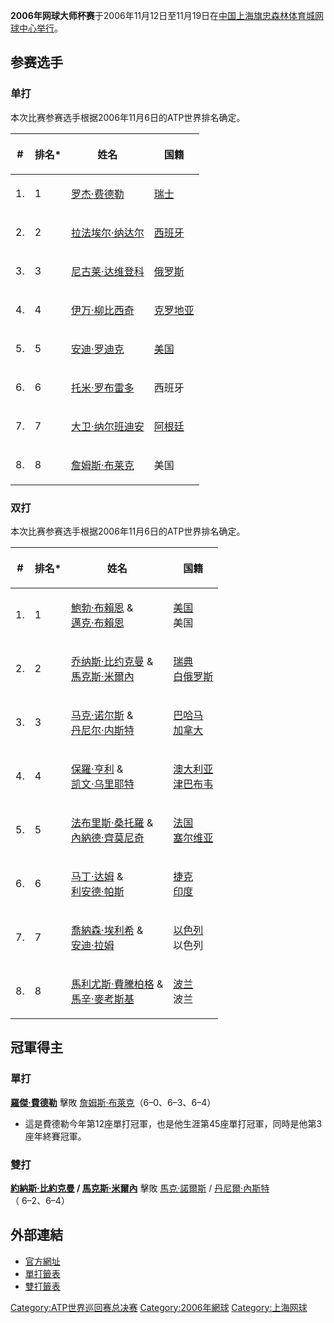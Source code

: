 **2006年网球大师杯赛**于2006年11月12日至11月19日在[中国](https://zh.wikipedia.org/wiki/中华人民共和国 "wikilink")[上海](https://zh.wikipedia.org/wiki/上海 "wikilink")[旗忠森林体育城网球中心举行](https://zh.wikipedia.org/wiki/上海旗忠森林体育城网球中心 "wikilink")。

## 参赛选手

### 单打

本次比赛参赛选手根据2006年11月6日的ATP世界排名确定。

<table>
<thead>
<tr class="header">
<th><p>#</p></th>
<th><p>排名*</p></th>
<th><p>姓名</p></th>
<th><p>国籍</p></th>
</tr>
</thead>
<tbody>
<tr class="odd">
<td><p>1.</p></td>
<td><p>1</p></td>
<td><p><a href="../Page/罗杰·费德勒.md" title="wikilink">罗杰·费德勒</a></p></td>
<td><p><a href="https://zh.wikipedia.org/wiki/瑞士" title="wikilink">瑞士</a></p></td>
</tr>
<tr class="even">
<td><p>2.</p></td>
<td><p>2</p></td>
<td><p><a href="https://zh.wikipedia.org/wiki/拉法埃尔·纳达尔" title="wikilink">拉法埃尔·纳达尔</a></p></td>
<td><p><a href="../Page/西班牙.md" title="wikilink">西班牙</a></p></td>
</tr>
<tr class="odd">
<td><p>3.</p></td>
<td><p>3</p></td>
<td><p><a href="../Page/尼古莱·达维登科.md" title="wikilink">尼古莱·达维登科</a></p></td>
<td><p><a href="../Page/俄罗斯.md" title="wikilink">俄罗斯</a></p></td>
</tr>
<tr class="even">
<td><p>4.</p></td>
<td><p>4</p></td>
<td><p><a href="https://zh.wikipedia.org/wiki/伊万·柳比西奇" title="wikilink">伊万·柳比西奇</a></p></td>
<td><p><a href="../Page/克罗地亚.md" title="wikilink">克罗地亚</a></p></td>
</tr>
<tr class="odd">
<td><p>5.</p></td>
<td><p>5</p></td>
<td><p><a href="https://zh.wikipedia.org/wiki/安迪·罗迪克" title="wikilink">安迪·罗迪克</a></p></td>
<td><p><a href="../Page/美国.md" title="wikilink">美国</a></p></td>
</tr>
<tr class="even">
<td><p>6.</p></td>
<td><p>6</p></td>
<td><p><a href="../Page/托米·羅布雷多.md" title="wikilink">托米·罗布雷多</a></p></td>
<td><p>西班牙</p></td>
</tr>
<tr class="odd">
<td><p>7.</p></td>
<td><p>7</p></td>
<td><p><a href="../Page/大卫·纳尔班迪安.md" title="wikilink">大卫·纳尔班迪安</a></p></td>
<td><p><a href="../Page/阿根廷.md" title="wikilink">阿根廷</a></p></td>
</tr>
<tr class="even">
<td><p>8.</p></td>
<td><p>8</p></td>
<td><p><a href="https://zh.wikipedia.org/wiki/詹姆斯·布雷克" title="wikilink">詹姆斯·布莱克</a></p></td>
<td><p>美国</p></td>
</tr>
</tbody>
</table>

### 双打

本次比赛参赛选手根据2006年11月6日的ATP世界排名确定。

<table>
<thead>
<tr class="header">
<th><p>#</p></th>
<th><p>排名*</p></th>
<th><p>姓名</p></th>
<th><p>国籍</p></th>
</tr>
</thead>
<tbody>
<tr class="odd">
<td><p>1.</p></td>
<td><p>1</p></td>
<td><p><a href="https://zh.wikipedia.org/wiki/鮑勃·布賴恩" title="wikilink">鮑勃·布賴恩</a> &amp;<br />
<a href="https://zh.wikipedia.org/wiki/邁克·布賴恩" title="wikilink">邁克·布賴恩</a></p></td>
<td><p><a href="../Page/美国.md" title="wikilink">美国</a><br />
 美国</p></td>
</tr>
<tr class="even">
<td><p>2.</p></td>
<td><p>2</p></td>
<td><p><a href="https://zh.wikipedia.org/wiki/乔纳斯·比约克曼" title="wikilink">乔纳斯·比约克曼</a> &amp;<br />
<a href="https://zh.wikipedia.org/wiki/馬克斯·米爾內" title="wikilink">馬克斯·米爾內</a></p></td>
<td><p><a href="../Page/瑞典.md" title="wikilink">瑞典</a><br />
 <a href="../Page/白俄罗斯.md" title="wikilink">白俄罗斯</a></p></td>
</tr>
<tr class="odd">
<td><p>3.</p></td>
<td><p>3</p></td>
<td><p><a href="https://zh.wikipedia.org/wiki/马克·诺尔斯" title="wikilink">马克·诺尔斯</a> &amp;<br />
<a href="../Page/丹尼尔·内斯特.md" title="wikilink">丹尼尔·内斯特</a></p></td>
<td><p><a href="../Page/巴哈马.md" title="wikilink">巴哈马</a><br />
 <a href="../Page/加拿大.md" title="wikilink">加拿大</a></p></td>
</tr>
<tr class="even">
<td><p>4.</p></td>
<td><p>4</p></td>
<td><p><a href="https://zh.wikipedia.org/wiki/保羅·亨利" title="wikilink">保羅·亨利</a> &amp;<br />
<a href="https://zh.wikipedia.org/wiki/凯文·乌里耶特" title="wikilink">凯文·乌里耶特</a></p></td>
<td><p><a href="../Page/澳大利亚.md" title="wikilink">澳大利亚</a><br />
 <a href="https://zh.wikipedia.org/wiki/津巴布韦" title="wikilink">津巴布韦</a></p></td>
</tr>
<tr class="odd">
<td><p>5.</p></td>
<td><p>5</p></td>
<td><p><a href="../Page/法布里斯·桑托羅.md" title="wikilink">法布里斯·桑托羅</a> &amp;<br />
<a href="https://zh.wikipedia.org/wiki/內納德·齊莫尼奇" title="wikilink">內納德·齊莫尼奇</a></p></td>
<td><p><a href="https://zh.wikipedia.org/wiki/法国" title="wikilink">法国</a><br />
 <a href="../Page/塞尔维亚.md" title="wikilink">塞尔维亚</a></p></td>
</tr>
<tr class="even">
<td><p>6.</p></td>
<td><p>6</p></td>
<td><p><a href="https://zh.wikipedia.org/wiki/马丁·达姆" title="wikilink">马丁·达姆</a> &amp;<br />
<a href="https://zh.wikipedia.org/wiki/利安德·帕斯" title="wikilink">利安德·帕斯</a></p></td>
<td><p><a href="../Page/捷克.md" title="wikilink">捷克</a><br />
 <a href="../Page/印度.md" title="wikilink">印度</a></p></td>
</tr>
<tr class="odd">
<td><p>7.</p></td>
<td><p>7</p></td>
<td><p><a href="https://zh.wikipedia.org/wiki/喬納森·埃利希" title="wikilink">喬納森·埃利希</a> &amp;<br />
<a href="https://zh.wikipedia.org/wiki/安迪·拉姆" title="wikilink">安迪·拉姆</a></p></td>
<td><p><a href="../Page/以色列.md" title="wikilink">以色列</a><br />
 以色列</p></td>
</tr>
<tr class="even">
<td><p>8.</p></td>
<td><p>8</p></td>
<td><p><a href="../Page/馬利尤斯·費騰柏格.md" title="wikilink">馬利尤斯·費騰柏格</a> &amp;<br />
<a href="https://zh.wikipedia.org/wiki/馬辛·麥考斯基" title="wikilink">馬辛·麥考斯基</a></p></td>
<td><p><a href="https://zh.wikipedia.org/wiki/波兰" title="wikilink">波兰</a><br />
 波兰</p></td>
</tr>
</tbody>
</table>

## 冠軍得主

### 單打

**[羅傑·費德勒](https://zh.wikipedia.org/wiki/羅傑·費德勒 "wikilink")** 擊敗
[詹姆斯·布萊克](https://zh.wikipedia.org/wiki/詹姆斯·布萊克 "wikilink")（6–0、6–3、6–4）

  - 這是費德勒今年第12座單打冠軍，也是他生涯第45座單打冠軍，同時是他第3座年終賽冠軍。

### 雙打

**[約納斯·比約克曼](../Page/約納斯·比約克曼.md "wikilink") /
[馬克斯·米爾內](https://zh.wikipedia.org/wiki/馬克斯·米爾內 "wikilink")**
擊敗  [馬克·諾爾斯](https://zh.wikipedia.org/wiki/馬克·諾爾斯 "wikilink") /
[丹尼爾·內斯特](https://zh.wikipedia.org/wiki/丹尼爾·內斯特 "wikilink")（
6–2、6–4）

## 外部連結

  - [官方網址](http://www.masters-cup.com/1/home/)
  - [單打籤表](https://web.archive.org/web/20061127153011/http://www.atptennis.com/posting/2006/605/mds.pdf)
  - [雙打籤表](http://www.atptennis.com/posting/2006/605/mdd.pdf)

[Category:ATP世界巡回赛总决赛](https://zh.wikipedia.org/wiki/Category:ATP世界巡回赛总决赛 "wikilink")
[Category:2006年網球](https://zh.wikipedia.org/wiki/Category:2006年網球 "wikilink")
[Category:上海网球](https://zh.wikipedia.org/wiki/Category:上海网球 "wikilink")